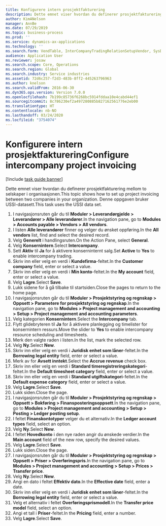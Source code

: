 ```yaml
---
title: Konfigurere intern prosjektfakturering
description: Dette emnet viser hvordan du definerer prosjektfakturering mellom to selskaper i organisasjonen.
author: KimANelson
manager: AnnBe
ms.date: 07/29/2019
ms.topic: business-process
ms.prod: ''
ms.service: dynamics-ax-applications
ms.technology: ''
ms.search.form: VendTable, InterCompanyTradingRelationSetupVendor, SysDataAreaSelectLookup, ProjParameters, ProjPosting, ProjTransferPrice
audience: Application User
ms.reviewer: josaw
ms.search.scope: Core, Operations
ms.search.region: Global
ms.search.industry: Service industries
ms.assetid: 72d6c257-f2d3-483b-8ff2-445263796963
ms.author: knelson
ms.search.validFrom: 2016-06-30
ms.dyn365.ops.version: Version 7.0.0
ms.openlocfilehash: 7b199c85736f6268bc5914fddaa10e4cabd44ef1
ms.sourcegitcommit: 8c786230ef2a497280885b827162561776e2eb00
ms.translationtype: HT
ms.contentlocale: nb-NO
ms.lasthandoff: 03/24/2020
ms.locfileid: "3754074"
---
```

# <a name="configure-intercompany-project-invoicing"></a><span data-ttu-id="4091a-103">Konfigurere intern prosjektfakturering</span><span class="sxs-lookup"><span data-stu-id="4091a-103">Configure intercompany project invoicing</span></span>

[!include [task guide banner](../../includes/task-guide-banner.md)]

<span data-ttu-id="4091a-104">Dette emnet viser hvordan du definerer prosjektfakturering mellom to selskaper i organisasjonen.</span><span class="sxs-lookup"><span data-stu-id="4091a-104">This topic shows how to set up project invoicing between two companies in your organization.</span></span> <span data-ttu-id="4091a-105">Denne oppgaven bruker USSI-datasett.</span><span class="sxs-lookup"><span data-stu-id="4091a-105">This task uses the USSI data set.</span></span>

1. <span data-ttu-id="4091a-106">I navigasjonsruten går du til **Moduler > Leverandørgjelde > Leverandører > Alle leverandører**.</span><span class="sxs-lookup"><span data-stu-id="4091a-106">In the navigation pane, go to **Modules > Accounts payable > Vendors > All vendors**.</span></span>
2. <span data-ttu-id="4091a-107">I listen **Alle leverandører** finner og velger du ønsket oppføring.</span><span class="sxs-lookup"><span data-stu-id="4091a-107">In the **All vendors** list, find and select the desired record.</span></span>
3. <span data-ttu-id="4091a-108">Velg **Generelt** i handlingsruten.</span><span class="sxs-lookup"><span data-stu-id="4091a-108">On the Action Pane, select **General**.</span></span>
4. <span data-ttu-id="4091a-109">Velg **Konsernintern**.</span><span class="sxs-lookup"><span data-stu-id="4091a-109">Select **Intercompany**.</span></span>
5. <span data-ttu-id="4091a-110">Sett **Aktiv** til **Ja** for å aktivere konserninternt salg.</span><span class="sxs-lookup"><span data-stu-id="4091a-110">Set **Active** to **Yes** to enable intercompany trading.</span></span>
6. <span data-ttu-id="4091a-111">Skriv inn eller velg en verdi i **Kundefirma**-feltet.</span><span class="sxs-lookup"><span data-stu-id="4091a-111">In the **Customer company** field, enter or select a value.</span></span>
7. <span data-ttu-id="4091a-112">Skriv inn eller velg en verdi i **Min konto**-feltet.</span><span class="sxs-lookup"><span data-stu-id="4091a-112">In the **My account** field, enter or select a value.</span></span>
8. <span data-ttu-id="4091a-113">Velg **Lagre**.</span><span class="sxs-lookup"><span data-stu-id="4091a-113">Select **Save**.</span></span>
9. <span data-ttu-id="4091a-114">Lukk sidene for å gå tilbake til startsiden.</span><span class="sxs-lookup"><span data-stu-id="4091a-114">Close the pages to return to the home page.</span></span>
10. <span data-ttu-id="4091a-115">I navigasjonsruten går du til **Moduler > Prosjektstyring og regnskap > Oppsett > Parametere for prosjektstyring og regnskap**.</span><span class="sxs-lookup"><span data-stu-id="4091a-115">In the navigation pane, go to **Modules > Project management and accounting > Setup > Project management and accounting parameters**.</span></span>
11. <span data-ttu-id="4091a-116">Velg kategorien **Konsernintern**.</span><span class="sxs-lookup"><span data-stu-id="4091a-116">Select the **Intercompany** tab.</span></span>
12. <span data-ttu-id="4091a-117">Flytt glidebryteren til **Ja** for å aktivere planlegging og timelister for konsernintern ressurs.</span><span class="sxs-lookup"><span data-stu-id="4091a-117">Move the slider to **Yes** to enable intercompany resource scheduling and timesheets.</span></span>
13. <span data-ttu-id="4091a-118">Merk den valgte raden i listen.</span><span class="sxs-lookup"><span data-stu-id="4091a-118">In the list, mark the selected row.</span></span>
14. <span data-ttu-id="4091a-119">Velg **Ny**.</span><span class="sxs-lookup"><span data-stu-id="4091a-119">Select **New**.</span></span>
15. <span data-ttu-id="4091a-120">Skriv inn eller velg en verdi i **Juridisk enhet som låner**-feltet.</span><span class="sxs-lookup"><span data-stu-id="4091a-120">In the **Borrowing legal entity** field, enter or select a value.</span></span>
16. <span data-ttu-id="4091a-121">Merk av for **Avsett inntekt**.</span><span class="sxs-lookup"><span data-stu-id="4091a-121">Select the **Accrue revenue** check box.</span></span>
17. <span data-ttu-id="4091a-122">Skriv inn eller velg en verdi i **Standard timeregistreringskategori**-feltet.</span><span class="sxs-lookup"><span data-stu-id="4091a-122">In the **Default timesheet category** field, enter or select a value.</span></span>
18. <span data-ttu-id="4091a-123">Skriv inn eller velg en verdi i **Standard utgiftskategori**-feltet.</span><span class="sxs-lookup"><span data-stu-id="4091a-123">In the **Default expense category** field, enter or select a value.</span></span>
19. <span data-ttu-id="4091a-124">Velg **Lagre**.</span><span class="sxs-lookup"><span data-stu-id="4091a-124">Select **Save**.</span></span>
20. <span data-ttu-id="4091a-125">Lukk siden.</span><span class="sxs-lookup"><span data-stu-id="4091a-125">Close the page.</span></span>
21. <span data-ttu-id="4091a-126">I navigasjonsruten går du til **Moduler > Prosjektstyring og regnskap > Oppsett > Bokføring > Finansposteringsoppsett**.</span><span class="sxs-lookup"><span data-stu-id="4091a-126">In the navigation pane, go to **Modules > Project management and accounting > Setup > Posting > Ledger posting setup**.</span></span>
22. <span data-ttu-id="4091a-127">I feltet **Finanskontotyper** velger du et alternativ.</span><span class="sxs-lookup"><span data-stu-id="4091a-127">In the **Ledger account types** field, select an option.</span></span>
23. <span data-ttu-id="4091a-128">Velg **Ny**.</span><span class="sxs-lookup"><span data-stu-id="4091a-128">Select **New**.</span></span>
24. <span data-ttu-id="4091a-129">I feltet **Hovedkonto** i den nye raden angir du ønskede verdier.</span><span class="sxs-lookup"><span data-stu-id="4091a-129">In the **Main account** field of the new row, specify the desired values.</span></span>
25. <span data-ttu-id="4091a-130">Velg **Lagre**.</span><span class="sxs-lookup"><span data-stu-id="4091a-130">Select **Save**.</span></span>
26. <span data-ttu-id="4091a-131">Lukk siden.</span><span class="sxs-lookup"><span data-stu-id="4091a-131">Close the page.</span></span>
27. <span data-ttu-id="4091a-132">I navigasjonsruten går du til **Moduler > Prosjektstyring og regnskap > Oppsett > Priser > Overføringspris**.</span><span class="sxs-lookup"><span data-stu-id="4091a-132">In the navigation pane, go to **Modules > Project management and accounting > Setup > Prices > Transfer price**.</span></span>
28. <span data-ttu-id="4091a-133">Velg **Ny**.</span><span class="sxs-lookup"><span data-stu-id="4091a-133">Select **New**.</span></span>
29. <span data-ttu-id="4091a-134">Angi en dato i feltet **Effektiv dato**.</span><span class="sxs-lookup"><span data-stu-id="4091a-134">In the **Effective date** field, enter a date.</span></span>
30. <span data-ttu-id="4091a-135">Skriv inn eller velg en verdi i **Juridisk enhet som låner**-feltet.</span><span class="sxs-lookup"><span data-stu-id="4091a-135">In the **Borrowing legal entity** field, enter or select a value.</span></span>
31. <span data-ttu-id="4091a-136">Velg et alternativ i feltet **Overføringsprismodell**.</span><span class="sxs-lookup"><span data-stu-id="4091a-136">In the **Transfer price model** field, select an option.</span></span>
32. <span data-ttu-id="4091a-137">Angi et tall i **Priser**-feltet.</span><span class="sxs-lookup"><span data-stu-id="4091a-137">In the **Pricing** field, enter a number.</span></span>
33. <span data-ttu-id="4091a-138">Velg **Lagre**.</span><span class="sxs-lookup"><span data-stu-id="4091a-138">Select **Save**.</span></span>

